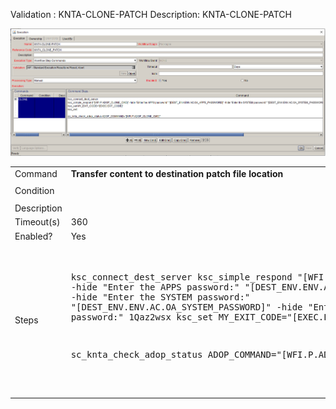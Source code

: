 
Validation : KNTA-CLONE-PATCH
Description: KNTA-CLONE-PATCH
  
<img src="./KNTA-CLONE-PATCH.PNG" width=800/>


<br>
<table>
<tr><td>Command</td><td><b>Transfer content to destination patch file location</b></td></tr>
<tr><td>Condition</td><td><pre></pre></td></tr>
<tr><td>Description</td><td></td></tr>
<tr><td>Timeout(s)</td><td>360</td></tr>
<tr><td>Enabled?</td><td>Yes</td></tr>
<tr><td>Steps</td>
<td><pre>

ksc_connect_dest_server
ksc_simple_respond "[WFI.P.ADOP_CLONE_CMD]" -hide "Enter the APPS password:" "[DEST_ENV.ENV.AC.OA_APPS_PASSWORD]" -hide "Enter the SYSTEM password:" "[DEST_ENV.ENV.AC.OA_SYSTEM_PASSWORD]" -hide "Enter the WLSADMIN password:" 1Qaz2wsx
ksc_set MY_EXIT_CODE="[EXEC.EXIT_CODE]"
ksc_exit

sc_knta_check_adop_status ADOP_COMMAND="[WFI.P.ADOP_CLONE_CMD]"

</pre></td></tr>
</table>